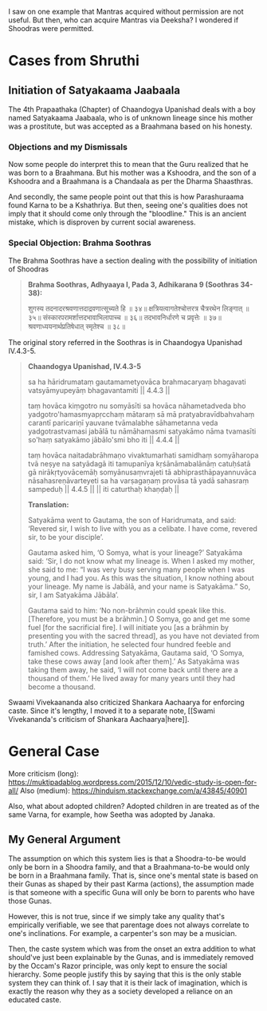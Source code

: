I saw on one example that Mantras acquired without permission are not useful. But then, who can acquire Mantras via Deeksha? I wondered if Shoodras were permitted.
# Cases from Shruthi
## Initiation of Satyakaama Jaabaala
The 4th Prapaathaka (Chapter) of Chaandogya Upanishad deals with a boy named Satyakaama Jaabaala, who is of unknown lineage since his mother was a prostitute, but was accepted as a Braahmana based on his honesty.
### Objections and my Dismissals
Now some people do interpret this to mean that the Guru realized that he was born to a Braahmana. But his mother was a Kshoodra, and the son of a Kshoodra and a Braahmana is a Chandaala as per the Dharma Shaasthras.

And secondly, the same people point out that this is how Parashuraama found Karna to be a Kshathriya. But then, seeing one's qualities does not imply that it should come only through the "bloodline." This is an ancient mistake, which is disproven by current social awareness.
### Special Objection: Brahma Soothras
The Brahma Soothras have a section dealing with the possibility of initiation of Shoodras

> **Brahma Soothras, Adhyaaya I, Pada 3, Adhikarana 9 (Soothras 34-38):**
> 
> शुगस्य तदनादरश्रवणात्तदाद्रवणात्सूच्यते हि ॥ ३४॥
> क्षत्रियत्वागतेश्चोत्तरत्र चैत्ररथेन लिङ्गात् ॥ ३५॥
> संस्कारपरामर्शात्तदभावाभिलापाच्च ॥ ३६॥
> तदभावनिर्धारणे च प्रवृत्तेः ॥ ३७॥
> श्रवणाध्ययनार्थप्रतिषेधात् स्मृतेश्च ॥ ३८॥

The original story referred in the Soothras is in Chaandogya Upanishad IV.4.3-5.

> **Chaandogya Upanishad, IV.4.3-5**
> 
> sa ha hāridrumataṃ gautamametyovāca brahmacaryaṃ bhagavati vatsyāmyupeyāṃ bhagavantamiti || 4.4.3 ||
> 
> taṃ hovāca kiṃgotro nu somyāsīti sa hovāca nāhametadveda bho yadgotro'hamasmyapṛcchaṃ mātaraṃ sā mā pratyabravīdbahvahaṃ carantī paricariṇī yauvane tvāmalabhe sāhametanna veda yadgotrastvamasi jabālā tu nāmāhamasmi satyakāmo nāma tvamasīti so'haṃ satyakāmo jābālo'smi bho iti || 4.4.4 ||
> 
> taṃ hovāca naitadabrāhmaṇo vivaktumarhati samidhaṃ somyāharopa tvā neṣye na satyādagā iti tamupanīya kṛśānāmabalānāṃ catuḥśatā gā nirākṛtyovācemāḥ somyānusaṃvrajeti tā abhiprasthāpayannuvāca nāsahasreṇāvarteyeti sa ha varṣagaṇaṃ provāsa tā yadā sahasraṃ sampeduḥ || 4.4.5 || || iti caturthaḥ khaṇḍaḥ ||
> 
> **Translation:**
> 
> Satyakāma went to Gautama, the son of Haridrumata, and said: ‘Revered sir, I wish to live with you as a celibate. I have come, revered sir, to be your disciple’.
> 
> Gautama asked him, ‘O Somya, what is your lineage?’ Satyakāma said: ‘Sir, I do not know what my lineage is. When I asked my mother, she said to me: “I was very busy serving many people when I was young, and I had you. As this was the situation, I know nothing about your lineage. My name is Jabālā, and your name is Satyakāma.” So, sir, I am Satyakāma Jābāla’.
> 
> Gautama said to him: ‘No non-brāhmin could speak like this. [Therefore, you must be a brāhmin.] O Somya, go and get me some fuel [for the sacrificial fire]. I will initiate you [as a brāhmin by presenting you with the sacred thread], as you have not deviated from truth.’ After the initiation, he selected four hundred feeble and famished cows. Addressing Satyakāma, Gautama said, ‘O Somya, take these cows away [and look after them].’ As Satyakāma was taking them away, he said, ‘I will not come back until there are a thousand of them.’ He lived away for many years until they had become a thousand.

Swaami Vivekaananda also criticized Shankara Aachaarya for enforcing caste. Since it's lengthy, I moved it to a separate note, [[Swami Vivekananda's criticism of Shankara Aachaarya|here]].

# General Case
More criticism (long): https://muktipadablog.wordpress.com/2015/12/10/vedic-study-is-open-for-all/
Also (medium): https://hinduism.stackexchange.com/a/43845/40901

Also, what about adopted children? Adopted children in are treated as of the same Varna, for example, how Seetha was adopted by Janaka.

## My General Argument

The assumption on which this system lies is that a Shoodra-to-be would only be born in a Shoodra family, and that a Braahmana-to-be would only be born in a Braahmana family. That is, since one's mental state is based on their Gunas as shaped by their past Karma (actions), the assumption made is that someone with a specific Guna will only be born to parents who have those Gunas.

However, this is not true, since if we simply take any quality that's empirically verifiable, we see that parentage does not always correlate to one's inclinations. For example, a carpenter's son may be a musician.

Then, the caste system which was from the onset an extra addition to what should've just been explainable by the Gunas, and is immediately removed by the Occam's Razor principle, was only kept to ensure the social hierarchy. Some people justify this by saying that this is the only stable system they can think of. I say that it is their lack of imagination, which is exactly the reason why they as a society developed a reliance on an educated caste.